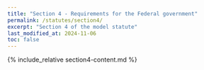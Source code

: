 ```yaml
---
title: "Section 4 - Requirements for the Federal government"
permalink: /statutes/section4/
excerpt: "Section 4 of the model statute"
last_modified_at: 2024-11-06
toc: false
---
```


{% include_relative section4-content.md %}